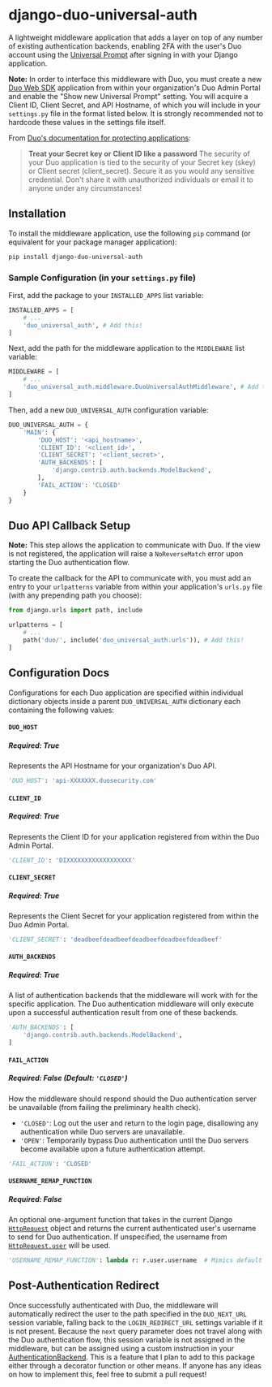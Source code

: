 # django-duo-universal-auth

A lightweight middleware application that adds a layer on top of any number of existing authentication backends, enabling 2FA with the user's Duo account using the [Universal Prompt](https://guide.duo.com/universal-prompt) after signing in with your Django application.

**Note:** In order to interface this middleware with Duo, you must create a new [Duo Web SDK](https://duo.com/docs/duoweb) application from within your organization's Duo Admin Portal and enable the "Show new Universal Prompt" setting. You will acquire a Client ID, Client Secret, and API Hostname, of which you will include in your `settings.py` file in the format listed below. It is strongly recommended not to hardcode these values in the settings file itself.

From [Duo's documentation for protecting applications](https://duo.com/docs/protecting-applications):
 > **Treat your Secret key or Client ID like a password**
The security of your Duo application is tied to the security of your Secret key (skey) or Client secret (client_secret). Secure it as you would any sensitive credential. Don't share it with unauthorized individuals or email it to anyone under any circumstances!

## Installation

To install the middleware application, use the following `pip` command (or equivalent for your package manager application):

```sh
pip install django-duo-universal-auth
```

### Sample Configuration (in your `settings.py` file)

First, add the package to your `INSTALLED_APPS` list variable:

```python
INSTALLED_APPS = [
    # ...
    'duo_universal_auth', # Add this!
]
```

Next, add the path for the middleware application to the `MIDDLEWARE` list variable:

```python
MIDDLEWARE = [
    # ...
    'duo_universal_auth.middleware.DuoUniversalAuthMiddleware', # Add this!
]
```

Then, add a new `DUO_UNIVERSAL_AUTH` configuration variable:

```python
DUO_UNIVERSAL_AUTH = {
    'MAIN': {
        'DUO_HOST': '<api_hostname>',
        'CLIENT_ID': '<client_id>',
        'CLIENT_SECRET': '<client_secret>',
        'AUTH_BACKENDS': [
            'django.contrib.auth.backends.ModelBackend',
        ],
        'FAIL_ACTION': 'CLOSED'
    }
}
```

## Duo API Callback Setup

**Note:** This step allows the application to communicate with Duo. If the view is not registered, the application will raise a `NoReverseMatch` error upon starting the Duo authentication flow.

To create the callback for the API to communicate with, you must add an entry to your `urlpatterns` variable from within your application's `urls.py` file (with any prepending path you choose):

```python
from django.urls import path, include

urlpatterns = [
    # ...
    path('duo/', include('duo_universal_auth.urls')), # Add this!
]
```

## Configuration Docs

Configurations for each Duo application are specified within individual dictionary objects inside a parent `DUO_UNIVERSAL_AUTH` dictionary each containing the following values:

#### `DUO_HOST`
##### Required: True

Represents the API Hostname for your organization's Duo API.
```python
'DUO_HOST': 'api-XXXXXXX.duosecurity.com'
```

#### `CLIENT_ID`
##### Required: True

Represents the Client ID for your application registered from within the Duo Admin Portal.
```python
'CLIENT_ID': 'DIXXXXXXXXXXXXXXXXXX'
```

#### `CLIENT_SECRET`
##### Required: True

Represents the Client Secret for your application registered from within the Duo Admin Portal.
```python
'CLIENT_SECRET': 'deadbeefdeadbeefdeadbeefdeadbeefdeadbeef'
```

#### `AUTH_BACKENDS`
##### Required: True

A list of authentication backends that the middleware will work with for the specific application. The Duo authentication middleware will only execute upon a successful authentication result from one of these backends.
```python
'AUTH_BACKENDS': [
    'django.contrib.auth.backends.ModelBackend',
]
```

#### `FAIL_ACTION`
##### Required: False (Default: `'CLOSED'`)

How the middleware should respond should the Duo authentication server be unavailable (from failing the preliminary health check).

 - `'CLOSED'`: Log out the user and return to the login page, disallowing any authentication while Duo servers are unavailable.
 - `'OPEN'`: Temporarily bypass Duo authentication until the Duo servers become available upon a future authentication attempt.
```python
'FAIL_ACTION': 'CLOSED'
```

#### `USERNAME_REMAP_FUNCTION`
##### Required: False

An optional one-argument function that takes in the current Django [`HttpRequest`](https://docs.djangoproject.com/en/4.0/ref/request-response/#httprequest-objects) object and returns the current authenticated user's username to send for Duo authentication. If unspecified, the username from [`HttpRequest.user`](https://docs.djangoproject.com/en/4.0/ref/request-response/#django.http.HttpRequest.user) will be used.

```python
'USERNAME_REMAP_FUNCTION': lambda r: r.user.username  # Mimics default behavior
```

## Post-Authentication Redirect
Once successfully authenticated with Duo, the middleware will automatically redirect the user to the path specified in the `DUO_NEXT_URL` session variable, falling back to the `LOGIN_REDIRECT_URL` settings variable if it is not present. Because the `next` query parameter does not travel along with the Duo authentication flow, this session variable is not assigned in the middleware, but can be assigned using a custom instruction in your [AuthenticationBackend](https://docs.djangoproject.com/en/4.0/topics/auth/customizing/#writing-an-authentication-backend). This is a feature that I plan to add to this package either through a decorator function or other means. If anyone has any ideas on how to implement this, feel free to submit a pull request!
